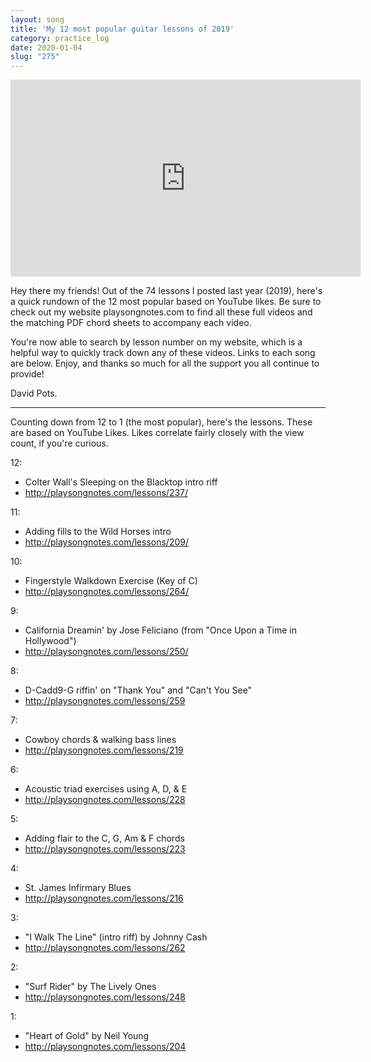 ```yaml
---
layout: song
title: 'My 12 most popular guitar lessons of 2019'
category: practice_log
date: 2020-01-04
slug: "275"
---
```


<iframe width="560" height="315" src="https://www.youtube.com/embed/-goFZZnG9Uk" frameborder="0" allow="accelerometer; autoplay; encrypted-media; gyroscope; picture-in-picture" allowfullscreen></iframe>


Hey there my friends! Out of the 74 lessons I posted last year (2019), here's a quick rundown of the 12 most popular based on YouTube likes. Be sure to check out my website playsongnotes.com to find all these full videos and the matching PDF chord sheets to accompany each video.

You're now able to search by lesson number on my website, which is a helpful way to quickly track down any of these videos. Links to each song are below. Enjoy, and thanks so much for all the support you all continue to provide!

David Pots.

---

Counting down from 12 to 1 (the most popular), here's the lessons. These are based on YouTube Likes. Likes correlate fairly closely with the view count, if you're curious.

12:
- Colter Wall's Sleeping on the Blacktop intro riff
- http://playsongnotes.com/lessons/237/

11:
- Adding fills to the Wild Horses intro
- http://playsongnotes.com/lessons/209/

10:
- Fingerstyle Walkdown Exercise (Key of C)
- http://playsongnotes.com/lessons/264/

9:
- California Dreamin' by Jose Feliciano (from "Once Upon a Time in Hollywood")
- http://playsongnotes.com/lessons/250/

8:
- D-Cadd9-G riffin' on "Thank You" and "Can't You See"
- http://playsongnotes.com/lessons/259

7:
- Cowboy chords & walking bass lines
- http://playsongnotes.com/lessons/219

6:
- Acoustic triad exercises using A, D, & E
- http://playsongnotes.com/lessons/228

5:
- Adding flair to the C, G, Am & F chords
- http://playsongnotes.com/lessons/223

4:
- St. James Infirmary Blues
- http://playsongnotes.com/lessons/216

3:
- "I Walk The Line" (intro riff) by Johnny Cash
- http://playsongnotes.com/lessons/262

2:
- "Surf Rider" by The Lively Ones
- http://playsongnotes.com/lessons/248

1:
- "Heart of Gold" by Neil Young
- http://playsongnotes.com/lessons/204
